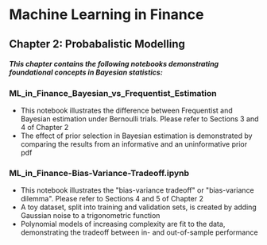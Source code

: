 # Machine Learning in Finance   
## Chapter 2: Probabalistic Modelling

##### This chapter contains the following notebooks demonstrating foundational concepts in Bayesian statistics:

### ML_in_Finance_Bayesian_vs_Frequentist_Estimation
 * This notebook illustrates the difference between Frequentist and Bayesian estimation under Bernoulli trials. Please refer to Sections 3 and 4 of Chapter 2 
 * The effect of prior selection in Bayesian estimation is demonstrated by comparing the results from an informative and an uninformative prior pdf
 
### ML_in_Finance-Bias-Variance-Tradeoff.ipynb
 * This notebook illustrates the "bias-variance tradeoff" or "bias-variance dilemma". Please refer to Sections 4 and 5 of Chapter 2
 * A toy dataset, split into training and validation sets, is created by adding Gaussian noise to a trigonometric function
 * Polynomial models of increasing complexity are fit to the data, demonstrating the tradeoff between in- and out-of-sample performance